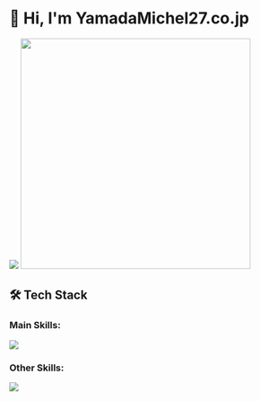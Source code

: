 <h1 align="left">👋 Hi, I'm YamadaMichel27.co.jp</h1>

<div align="left">
  <img src="http://github-profile-summary-cards.vercel.app/api/cards/most-commit-language?username=yamada-michel27" />
  <img src="https://github-readme-stats.vercel.app/api?username=yamada-michel27&show_icons=true&locale=en&alt="ovi" width="410" /></p>
</div>

###

## 🛠️ Tech Stack

### Main Skills:
<p align="left">
  <a href="https://skillicons.dev">
    <img src="https://skillicons.dev/icons?i=py,ts,js,docker,postgres,mongodb,html,css,nodejs,react,threejs" />
  </a>
</p>

### Other Skills:
<p align="left">
  <a href="https://skillicons.dev">
    <img src="https://skillicons.dev/icons?i=c,cpp,mysql,nodejs,vue,nextjs,nuxtjs,nestjs,p5js,fastapi,flask,django,linux,postman" />
  </a>
</p>
